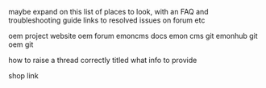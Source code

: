 maybe expand on this list of places to look, with an FAQ and troubleshooting guide
links to resolved issues on forum etc

oem project website
oem forum
emoncms docs
emon cms git
emonhub git
oem git



how to raise a thread 
correctly titled
what info to provide



shop link

